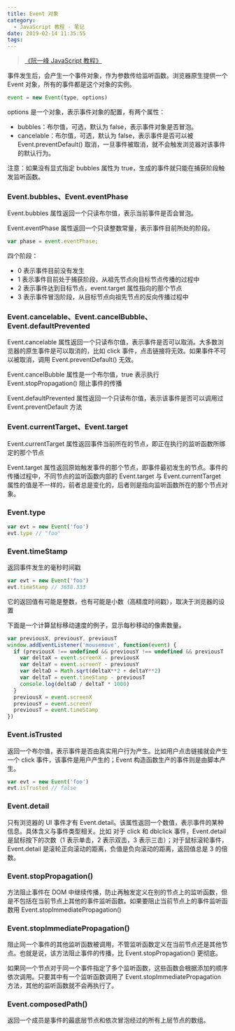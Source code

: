 ```yaml
---
title: Event 对象
category:
  - JavaScript 教程 - 笔记
date: 2019-02-14 11:35:55
tags:
---
```


> [《阮一峰 JavaScript 教程》](https://wangdoc.com/javascript/)

事件发生后，会产生一个事件对象，作为参数传给监听函数。浏览器原生提供一个 Event 对象，所有的事件都是这个对象的实例。

```js
event = new Event(type, options)
```

options 是一个对象，表示事件对象的配置，有两个属性：

- bubbles：布尔值，可选，默认为 false，表示事件对象是否冒泡。
- cancelable：布尔值，可选，默认为 false，表示事件是否可以被 Event.preventDefault() 取消，一旦事件被取消，就不会触发浏览器对该事件的默认行为。

注意：如果没有显式指定 bubbles 属性为 true，生成的事件就只能在捕获阶段触发监听函数。

### Event.bubbles、Event.eventPhase

Event.bubbles 属性返回一个只读布尔值，表示当前事件是否会冒泡。

Event.eventPhase 属性返回一个只读整数常量，表示事件目前所处的阶段。

```js
var phase = event.eventPhase;
```

四个阶段：

- 0 表示事件目前没有发生
- 1 表示事件目前处于捕获阶段，从祖先节点向目标节点传播的过程中
- 2 表示事件达到目标节点，event.target 属性指向的那个节点
- 3 表示事件冒泡阶段，从目标节点向祖先节点的反向传播过程中

### Event.cancelable、Event.cancelBubble、Event.defaultPrevented

Event.cancelable 属性返回一个只读布尔值，表示事件是否可以取消。大多数浏览器的原生事件是可以取消的，比如 click 事件，点击链接将无效。如果事件不可以被取消，调用 Event.preventDefault() 无效。

Event.cancelBubble 属性是一个布尔值，true 表示执行 Event.stopPropagation() 阻止事件的传播

Event.defaultPrevented 属性返回一个只读布尔值，表示该事件是否可以调用过 Event.preventDefault 方法

### Event.currentTarget、Event.target

Event.currentTarget 属性返回事件当前所在的节点，即正在执行的监听函数所绑定的那个节点

Event.target 属性返回原始触发事件的那个节点，即事件最初发生的节点。事件的传播过程中，不同节点的监听函数内部的 Event.target 与 Event.currentTarget 属性的值是不一样的，前者总是变化的，后者则是指向监听函数所在的那个节点对象。

### Event.type

```js
var evt = new Event('foo')
evt.type // "foo"
```

### Event.timeStamp

返回事件发生的毫秒时间戳

```js
var evt = new Event('foo')
evt.timeStamp // 3658.333
```

它的返回值有可能是整数，也有可能是小数（高精度时间戳），取决于浏览器的设置

下面是一个计算鼠标移动速度的例子，显示每秒移动的像素数量。

```js
var previousX, previousY, previousT
window.addEventListener('mousemove', function(event) {
  if (previousX !== undefined && previousY !== undefined && previousT !== undefined) {
    var deltaX = event.screenX - previousX
    var deltaY = event.screenY - previousY
    var deltaD = Math.sqrt(deltaX**2 + deltaY**2)
    var deltaT = event.timeStamp - previousT
    console.log(deltaD / deltaT * 1000)
  }
  previousX = event.screenX
  previousY = event.screenY
  previousT = event.timeStamp
})
```

### Event.isTrusted

返回一个布尔值，表示事件是否由真实用户行为产生。比如用户点击链接就会产生一个 click 事件，该事件是用户产生的；Event 构造函数生产的事件则是由脚本产生。

```js
var evt = new Event('foo')
evt.isTrusted // false
```

### Event.detail

只有浏览器的 UI 事件才有 Event.detail。该属性返回一个数值，表示事件的某种信息。具体含义与事件类型相关。比如 对于 click 和 dblclick 事件，Event.detail 是鼠标按下的次数（1 表示单击，2 表示双击，3 表示三击）；对于鼠标滚轮事件，Event.detail 是滚轮正向滚动的距离，负值是负向滚动的距离，返回值总是 3 的倍数。

### Event.stopPropagation()

方法阻止事件在 DOM 中继续传播，防止再触发定义在别的节点上的监听函数，但是不包括在当前节点上其他的事件监听函数。如果要阻止当前节点上的事件监听函数用 Event.stopImmediatePropagation()

### Event.stopImmediatePropagation()

阻止同一个事件的其他监听函数被调用，不管监听函数定义在当前节点还是其他节点。也就是说，该方法阻止事件的传播，比 Event.stopPropagation() 更彻底。

如果同一个节点对于同一个事件指定了多个监听函数，这些函数会根据添加的顺序依次调用。只要其中有一个监听函数调用了 Event.stopImmediatePropagation 方法，其他的监听函数就不会再执行了。

### Event.composedPath()

返回一个成员是事件的最底层节点和依次冒泡经过的所有上层节点的数组。